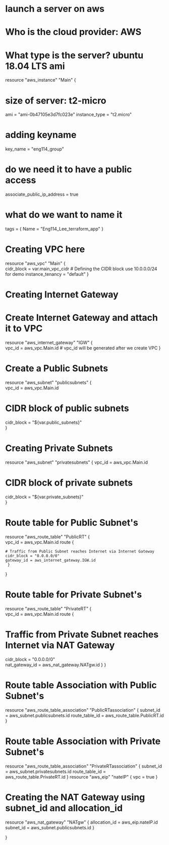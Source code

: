 # launch a server on aws


# Who is the cloud provider: AWS

# What type is the server? ubuntu 18.04 LTS ami
resource "aws_instance" "Main" {

# size of server: t2-micro
 ami = "ami-0b47105e3d7fc023e"
 instance_type = "t2.micro"

# adding keyname
 key_name = "eng114_group"

# do we need it to have a public access
 associate_public_ip_address = true 

# what do we want to name it
 tags = {
  Name = "Eng114_Lee_terraform_app"
 }

 # Creating VPC here
  resource "aws_vpc" "Main" {                
   cidr_block = var.main_vpc_cidr # Defining the CIDR block use 10.0.0.0/24 for demo
   instance_tenancy = "default"
 }

 # Creating Internet Gateway
 # Create Internet Gateway and attach it to VPC
 resource "aws_internet_gateway" "IGW" {    
    vpc_id =  aws_vpc.Main.id # vpc_id will be generated after we create VPC
 }

  
 # Create a Public Subnets
 resource "aws_subnet" "publicsubnets" {   
   vpc_id =  aws_vpc.Main.id
   
   # CIDR block of public subnets
   cidr_block = "${var.public_subnets}"        
 }


 # Creating Private Subnets                   
 resource "aws_subnet" "privatesubnets" {
   vpc_id =  aws_vpc.Main.id

   # CIDR block of private subnets
   cidr_block = "${var.private_subnets}"          
 }
 
 # Route table for Public Subnet's
 resource "aws_route_table" "PublicRT" {   
    vpc_id =  aws_vpc.Main.id
         route {

    # Traffic from Public Subnet reaches Internet via Internet Gateway
    cidr_block = "0.0.0.0/0"               
    gateway_id = aws_internet_gateway.IGW.id
     }
 }

 # Route table for Private Subnet's
 resource "aws_route_table" "PrivateRT" {    
   vpc_id = aws_vpc.Main.id
   route {

   # Traffic from Private Subnet reaches Internet via NAT Gateway
   cidr_block = "0.0.0.0/0"            
   nat_gateway_id = aws_nat_gateway.NATgw.id
   }
 }
 # Route table Association with Public Subnet's
 resource "aws_route_table_association" "PublicRTassociation" {
    subnet_id = aws_subnet.publicsubnets.id
    route_table_id = aws_route_table.PublicRT.id
 }
 
 # Route table Association with Private Subnet's
 resource "aws_route_table_association" "PrivateRTassociation" {
    subnet_id = aws_subnet.privatesubnets.id
    route_table_id = aws_route_table.PrivateRT.id
 }
 resource "aws_eip" "nateIP" {
   vpc   = true
 }

 # Creating the NAT Gateway using subnet_id and allocation_id
 resource "aws_nat_gateway" "NATgw" {
   allocation_id = aws_eip.nateIP.id
   subnet_id = aws_subnet.publicsubnets.id
 }









}


